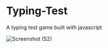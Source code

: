 # Typing-Test
A typing test game built with javascript

![Screenshot (52)](https://user-images.githubusercontent.com/32243436/56078759-65f85180-5e09-11e9-8d69-970c8f027e45.png)
